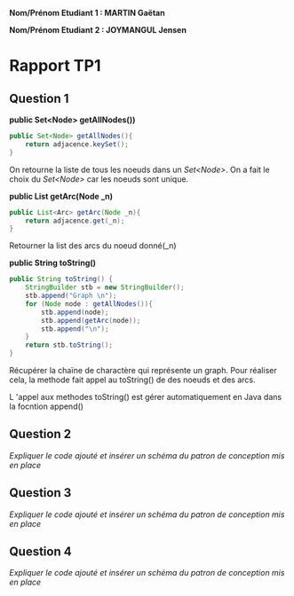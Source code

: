 **Nom/Prénom Etudiant 1 : MARTIN Gaëtan**

**Nom/Prénom Etudiant 2 : JOYMANGUL Jensen**

# Rapport TP1

## Question 1
**public Set\<Node> getAllNodes())**
```java
public Set<Node> getAllNodes(){
    return adjacence.keySet();
}
````
On retourne la liste de tous les noeuds dans un _Set\<Node>_.
On a fait le choix du _Set\<Node>_ car les noeuds sont unique.

**public List<Arc> getArc(Node _n)**
```java
public List<Arc> getArc(Node _n){
    return adjacence.get(_n);
}
````
Retourner la list des arcs du noeud donné(_n)

**public String toString()**
```java
public String toString() {
    StringBuilder stb = new StringBuilder();
    stb.append("Graph \n");
    for (Node node : getAllNodes()){
        stb.append(node);
        stb.append(getArc(node));
        stb.append("\n");
    }
    return stb.toString();
}
````
Récupérer la chaïne de charactère qui représente un graph.
Pour réaliser cela, la methode fait appel au toString() de des noeuds et des arcs.

L 'appel aux methodes toString() est gérer automatiquement en Java dans la focntion append()

## Question 2
*Expliquer le code ajouté et insérer un schéma du patron de conception mis en place*

## Question 3
*Expliquer le code ajouté et insérer un schéma du patron de conception mis en place*

## Question 4
*Expliquer le code ajouté et insérer un schéma du patron de conception mis en place*
